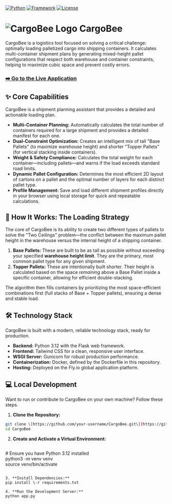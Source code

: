 [![Python](https://img.shields.io/badge/Python-3.x-blue?logo=python)](https://www.python.org) 
[![Framework](https://img.shields.io/badge/Flask-3.x-black?logo=flask)](https://flask.palletsprojects.com/) 
[![License](https://img.shields.io/badge/License-MIT-green)](./LICENSE)



# ![CargoBee Logo](https://github.com/CargoBee/static/cargobeelogo2.svg) CargoBee
CargoBee is a logistics tool focused on solving a critical challenge: optimally loading palletized cargo into shipping containers. It calculates multi-container shipment plans by generating mixed-height pallet configurations that respect both warehouse and container constraints, helping to maximize cubic space and prevent costly errors.

### [**➡️ Go to the Live Application**](https://CargoBee.fly.dev)

## **✨ Core Capabilities**
CargoBee is a shipment planning assistant that provides a detailed and actionable loading plan.

- **Multi-Container Planning:** Automatically calculates the total number of containers required for a large shipment and provides a detailed manifest for each one.
- **Dual-Constraint Optimization:** Creates an intelligent mix of tall "Base Pallets" (to maximize warehouse height) and shorter "Topper Pallets" (for vertical stacking inside containers).
- **Weight & Safety Compliance:** Calculates the total weight for each container—including pallets—and warns if the load exceeds standard road limits.
- **Dynamic Pallet Configuration:** Determines the most efficient 2D layout of cartons on a pallet and the optimal number of layers for each distinct pallet type.
- **Profile Management:** Save and load different shipment profiles directly in your browser using local storage for quick and repeatable calculations.

## **🧠 How It Works: The Loading Strategy**

The core of CargoBee is its ability to create two different types of pallets to solve the "Two Ceilings" problem—the conflict between the maximum pallet height in the warehouse versus the internal height of a shipping container.

1. **Base Pallets:** These are built to be as tall as possible without exceeding your specified **warehouse height limit**. They are the primary, most common pallet type for any given shipment.
2. **Topper Pallets:** These are intentionally built shorter. Their height is calculated based on the space *remaining* above a Base Pallet inside a specific container, allowing for efficient double-stacking.

The algorithm then fills containers by prioritizing the most space-efficient combinations first (full stacks of Base \+ Topper pallets), ensuring a dense and stable load.

## **🛠️ Technology Stack**

CargoBee is built with a modern, reliable technology stack, ready for production.

- **Backend:** Python 3.12 with the Flask web framework.
- **Frontend:** Tailwind CSS for a clean, responsive user interface.
- **WSGI Server:** Gunicorn for robust production performance.
- **Containerization:** Docker, defined by the Dockerfile in this repository.
- **Hosting:** Deployed on the Fly.io global application platform.

## **💻 Local Development**

Want to run or contribute to CargoBee on your own machine? Follow these steps.

1. **Clone the Repository:**  
  ```bash
  git clone \[https://github.com/your-username/CargoBee.git\](https://github.com/your-username/CargoBee.git)  
  cd CargoBee
  ```
  
2. **Create and Activate a Virtual Environment:**  
    ```bash
  \# Ensure you have Python 3.12 installed  
  python3 \-m venv venv  
  source venv/bin/activate
  ```
  
3. **Install Dependencies:**  
  pip install \-r requirements.txt
  
4. **Run the Development Server:**  
  python app.py